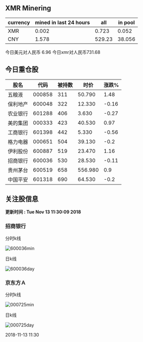 ## XMR Minering

|currency|mined in last 24 hours|all|in pool|
|---|---|---|---|
|XMR|0.002|0.723|0.052|
|CNY|1.578|529.23|38.056|

今日美元对人民币 6.96	今日xmr对人民币731.68


## 今日重仓股 

|股名|代码|被持数|时价|涨跌%|
|---|---|---|---|---|
|五粮液|000858|311|50.790|1.48|
|保利地产|600048|322|12.330|-0.16|
|农业银行|601288|406|3.630|-0.27|
|美的集团|000333|423|40.530|0.97|
|工商银行|601398|442|5.330|-0.56|
|格力电器|000651|504|39.130|-0.2|
|伊利股份|600887|519|23.470|1.16|
|招商银行|600036|530|28.530|-0.11|
|贵州茅台|600519|658|556.980|0.9|
|中国平安|601318|690|64.530|-0.2|

## 关注股信息
**更新时间 : Tue Nov 13 11:30:09 2018**
### 招商银行 
分时k线

![600036min](http://image.sinajs.cn/newchart/min/n/sh600036.gif)

日k线

![600036day](http://image.sinajs.cn/newchart/daily/n/sh600036.gif)

### 京东方Ａ 
分时k线

![000725min](http://image.sinajs.cn/newchart/min/n/sz000725.gif)

日k线

![000725day](http://image.sinajs.cn/newchart/daily/n/sz000725.gif)

2018-11-13 11:30
